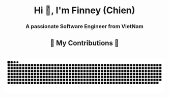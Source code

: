 <h1 align="center">Hi 👋, I'm Finney (Chien)</h1>
<h3 align="center">A passionate Software Engineer from VietNam</h3>
<div align="center">
  <h2>🐍 My Contributions 🐍</h2>
  <br>
  <img alt="snake eating my contributions" src="https://raw.githubusercontent.com/Cotchi666/Cotchi666/output/github-contribution-grid-snake.svg" />
  
  <br/><br/><br/>
</div>

